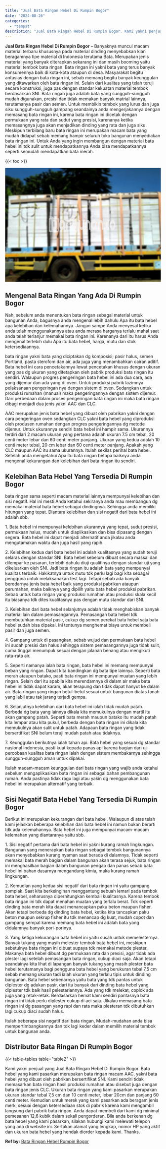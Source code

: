 ```yaml
---
title: "Jual Bata Ringan Hebel Di Rumpin Bogor"
date: "2024-08-26"
categories: 
  - "tempat"
description: "Jual Bata Ringan Hebel Di Rumpin Bogor. Kami yakni penjual yang Jual Bata Ringan Hebel Di Rumpin Bogor. Bata hebel yang kami pasarkan merupakan bata ringan m..."
---
```


**Jual Bata Ringan Hebel Di Rumpin Bogor** – Banyaknya muncul macam material terbaru khususnya pada material dinding menyebabkan kian beragamnya tipe material di Indonesia terutama Bata. Merupakan jenis material yang banyak diterapkan sekarang ini dan masih booming yaitu material tembok bata ringan. Bata ringan ini yakni bata yang terus banyak konsumennya baik di kota-kota ataupun di desa. Masyarakat begitu antusias dengan bata ringan ini, sebab memang begitu banyak keunggulan yang ditawarkan oleh bata ringan ini. Selain dari kualitas yang telah teruji secara konstruksi, juga pas dengan standar kekuatan material tembok berdasarkan SNI. Bata ringan juga adalah bata yang sungguh-sungguh mudah digunakan, presisi dan tidak memakan banyak matrial lainnya, terutamanya pasir dan semen. Untuk membikin tembok yang lurus dan juga siku sungguh-sungguh gampang seandainya anda mengerjakannya dengan memasang bata ringan ini, karena bata ringan ini dicetak dengan permukaan yang rata dan sudut yang presisi, karenanya ketika memasangnya juga akan menjadikan dinding yang rata dan juga siku. Meskipun terbilang baru bata ringan ini merupakan macam bata yang mudah didapat sebab memang hampir seluruh toko bangunan menyediakan bata ringan ini. Untuk Anda yang ingin membangun dengan material bata hebel ini tdk sulit untuk mendapatkannya Anda bisa mendapatkannya seperti semudah mendapatkan bata merah.

{{< toc >}}

![Jual Bata Ringan Hebel Di Rumpin Bogor](/images/jual-hebel-murah-19.png)

## Mengenal Bata Ringan Yang Ada Di Rumpin Bogor

Nah, sebelum anda menentukan bata ringan sebagai material untuk bangunan Anda, bagusnya anda mengenal lebih dahulu Apa itu bata hebel apa kelebihan dan kelemahannya. Jangan sampe Anda menyesal ketika anda telah menggunakannya atau anda merasa harganya terlalu mahal saat anda telah terlanjur memakai bata ringan ini. Karenanya dari itu harus Anda mengenal terlebih dulu Apa itu bata hebel, harga, mutu dan stok ketersediaannya.

bata ringan yakni bata yang diciptakan dg komposisi; pasir halus, semen Portland, pasta sterofom dan air, ada juga yang menambahkan cairan aditif. Bata hebel ini cara pencetakannya lewat pencetakan khusus dengan ukuran yang pas dg ukuran yang ditetapkan oleh pabrik produksi bata ringan itu sendiri. Walaupun progres pengeringan bata hebel ini ada dua cara, ada yang dijemur dan ada yang di oven. Untuk produksi pabrik lazimnya pelaksanaan pengeringan nya dengan sistem di oven. Sedangkan untuk produksi rumahan (manual) maka pengeringannya dengan sistem dijemur. Dari perbedaan dalam proses pengeringan bata ringan ini maka bata ringan dibagi menjadi dua jenis yakni AAC dan CLC.

AAC merupakan jenis bata hebel yang dibuat oleh pabrikan yakni dengan cara pengeringan oven sedangkan CLC yakni bata hebel yang diproduksi oleh produsen rumahan dengan progres pengeringannya dg metode dijemur. Untuk ukurannya sendiri bata hebel ini hampir sama. Ukurannya terdiri dari 2 macam ukuran yang pertama adalah ukuran 7.5 cm tebal, 20 centi meter lebar dan 60 centi meter panjang. Ukuran yang kedua adalah 10 centi meter tebal, 20 cm lebar dan 60 centi meter panjang. Apakah yang CLC maupun AAC itu sama ukurannya. Itulah sekilas perihal bata hebel. Setelah anda mengetahui Apa itu bata ringan betapa baiknya anda mengenal kekurangan dan kelebihan dari bata ringan itu sendiri.

## Kelebihan Bata Hebel Yang Tersedia Di Rumpin Bogor

bata ringan sama seperti macam material lainnya mempunyai kelebihan dan sisi negatif. Hal ini mesti Anda ketahui sekiranya anda mau membangun dg memakai material bata hebel sebagai dindingnya. Sehingga anda memiliki hitungan yang tepat. Diantara kelebihan dan sisi negatif dari bata hebel ini adalah sbb.

1\. Bata hebel ini mempunyai kelebihan ukurannya yang tepat, sudut presisi, permukaan halus, mudah untuk diaplikasikan dan bisa dipasang dengan segera. Bata hebel ini dapat menjadi alternatif anda jikalau anda mengutamakan waktu dan juga hasil yang rapih.

2\. Kelebihan kedua dari bata hebel ini adalah kualitasnya yang sudah teruji selaras dengan standar SNI. Bata hebel sebelum dibuat secara massal dan dilempar ke pasaran, terlebih dahulu diuji qualitinya dengan standar uji yang dikeluarkan oleh SNI. Jadi bata ringan itu adalah bata yang mempunyai kualitas terbaik. Hakikatnya untuk mutu tdk perlu lagi bagi kita sebagai pengguna untuk melaksanakan test lagi. Tetapi sebab ada banyak beredarnya jenis bata hebel baik yang produksi pabrikan ataupun perumahan, maka baiknya yang dipilih yaitu bata hebel produksi pabrikan. Sebab untuk bata ringan yang produksi rumahan atau produksi skala kecil itu biasanya tdk dites kualitasnya pas dengan mutu standar dari SNI.

3\. Kelebihan dari bata hebel selanjutnya adalah tidak menghabiskan banyak material lain dalam pemasangannya. Pemasangan bata hebel tdk membutuhkan material pasir, cukup dg semen perekat bata hebel saja bata hebel sudah bisa dipakai. Ini tentunya menghemat biaya untuk membeli pasir dan juga semen.

4\. Gampang untuk di pasangkan, sebab wujud dan permukaan bata hebel ini sudah presisi dan halus sehingga sistem pemasangannya juga tidak sulit, cuma tinggal menumpuk sesuai dengan jalanan benang atau mengikuti rata-rata air.

5\. Seperti namanya ialah bata ringan, bata hebel ini memang mempunyai beban yang ringan. Dapat kita bandingkan dg bata tipe lainnya. Seperti bata merah ataupun batako, pasti bata ringan ini mempunyai muatan yang lebih ringan. Selain dari itu apabila kita merendamnya di dalam air maka bata hebel ini tidak dapat karam, akan terapung dan tidak dapat hanyut ke dalam air. Bata ringan yang ringan betul-betul sesuai untuk bangunan diatas tanah yang labil atau tak jarang terjadi gempa.

6\. Selanjutnya kelebihan dari bata hebel ini ialah tidak mudah patah. Berbeda dg bata yang lainnya dikala kita memukulnya dengan martil itu akan gampang patah. Seperti bata merah maupun batako itu mudah patah kita lempar atau kita pukul, berbeda dengan bata ringan ini dikala kita memukulnya akan sulit untuk patah. Adapaun bata ringan yang tidak bersertifikat SNI belum teruji mudah patah atau tidaknya.

7\. Keunggulan berikutnya ialah tahan api. Bata hebel yang sesuai dg standar nasional Indonesia, pasti kuat kepada panas api karena bagian dari uji percobaan kualitas bata ringan ialah dengan sistem membakarnya sehingga sungguh-sungguh aman untuk dipakai.

Itulah macam-macam keunggulan dari bata ringan yang wajib anda ketahui sebelum mengaplikasikan bata ringan ini sebagai bahan pembangunan rumah. Anda pastinya tidak ragu lagi atau yakin dg menggunakan bata hebel ini merupakan alternatif yang terbaik.

## Sisi Negatif Bata Hebel Yang Tersedia Di Rumpin Bogor

Berikut ini merupakan kekurangan dari bata hebel. Walaupun di atas telah kami jelaskan beberapa kelebihan dari bata hebel ini namun bukan berarti tdk ada kelemahannya. Bata hebel ini juga mempunyai macam-macam kelemahan yang diantaranya yaitu sbb.

1\. Sisi negatif pertama dari bata hebel ini yakni kurang ramah lingkungan. Bangunan yang menerapkan bata ringan sebagai tembok bangunannya akan menyebabkan kurang nyaman saat berada di dalamnya. Tidak seperti memakai bata merah bagian dalam bangunan akan terasa sejuk, bata ringan ini menghasilkan bagian dalam bangunan pengap dan panas sebab bata hebel ini bahan dasarnya mengandung kimia, maka kurang ramah lingkungan.

2\. Kemudian yang kedua sisi negatif dari bata ringan ini yaitu gampang somplak. Saat kita berkeinginan menggantung sebuah lemari pada tembok bata hebel, seharusnya diperhitungkan kembali kualitasnya. Karena tembok bata ringan ini tdk dapat menahan muatan yang terlalu berat. Tdk seperti dinding bata merah kita dapat menancapkan paku beton maupun fisher. Akan tetapi berbeda dg dinding bata hebel, ketika kita tancapkan paku beton maupun sekrup fisher itu tdk menancap dg kuat, mudah copot dan gampang sempal karena memang bata hebel ini adalah bata yang didalamnya banyak pori-porinya.

3\. Yang ketiga kekurangan bata hebel ini yaitu susah untuk memelesternya. Banyak tukang yang masih melester tembok bata hebel ini, meskipun sebetulnya bata ringan ini dibuat supaya tdk memakai metode plester. Makanya bata hebel dibuat dg permukaan rata dan presisi, agar tidak ada plester lagi setelah pemasangan bata ringan, cukup diaci saja. Akan tetapi seandainya kita lihat di lapangan banyak tukang yang masih plester bata hebel terutamanya bagi pengguna bata hebel yang berukuran tebal 7,5 cm sebab memang ukuran tadi ialah ukuran yang terlalu tipis untuk dinding bangunan. Bata hebel sebenarnya yaitu bata yang tdk pantas untuk diplester dg adukan pasir, dari itu banyak dari dinding bata hebel yang diplester tdk baik hasil pelestariannya. Ada yang tdk melekat, coplok ada juga yang retak-retak. Berdasarkan hemat kami sendiri pantasnya bata ringan ini tidak perlu diplester cukup di aci saja. Jikalau memasang bata ringan ini dg pasangan yang rapi dan rata maka plesteran tdk dibutuhkan lagi cukup diaci sudah halus.

Itulah beberapa sisi negatif dari bata ringan, Mudah-mudahan anda bisa mempertimbangkannya dan tdk lagi keder dalam memilih material tembok untuk bangunan anda.

## Distributor Bata Ringan Di Rumpin Bogor

{{< table-tables table="table2" >}}

Kami yakni penjual yang Jual Bata Ringan Hebel Di Rumpin Bogor. Bata hebel yang kami pasarkan merupakan bata ringan macam AAC, yakni bata hebel yang dibuat oleh pabrikan bersertifikat SNI. Kami sendiri tidak memasarkan bata ringan hasil produksi rumahan atau disebut juga dengan bata ringan jenis CLC. Ukuran bata ringan yang kami pasarkan merupakan ukuran standar tebal 7,5 cm dan 10 centi meter, lebar 20cm dan panjang 60 centi meter. Kemudian untuk merek yang kami pasarkan ada beragam jenis merk, sesuai dengan ketersediaan stok di pabrik karena kami mengambil langsung dari pabrik bata ringan. Anda dapat membeli dari kami dg minimal pemesanan 12,6 kubik dalam sekali pengorderan. Bila anda berkenan dg bata hebel yang kami pasarkan, silakan hubungi kami melewati telepon yang ada di website ini. Sertakan alamat yang lengkap, nomor HP yang aktif dan ukuran bata hebel yang hendak diorder kepada kami. Thanks.

**Ref by:** [Bata Ringan Hebel Rumpin Bogor](https://id.wikipedia.org/wiki/Bata)
